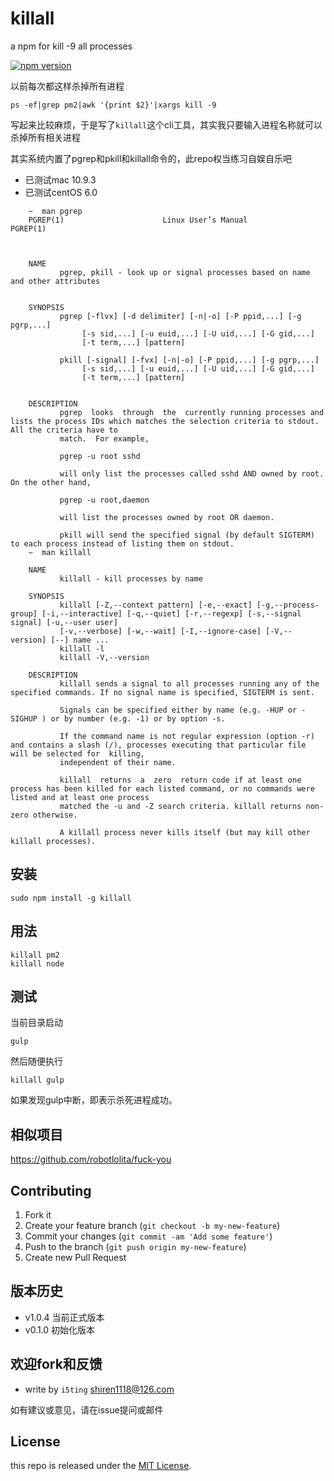 killall 
=============

a npm for kill -9 all processes

[![npm version](https://badge.fury.io/js/killall.svg)](http://badge.fury.io/js/killall)

以前每次都这样杀掉所有进程

	ps -ef|grep pm2|awk '{print $2}'|xargs kill -9
	
写起来比较麻烦，于是写了`killall`这个cli工具，其实我只要输入进程名称就可以杀掉所有相关进程

其实系统内置了pgrep和pkill和killall命令的，此repo权当练习自娱自乐吧

- 已测试mac 10.9.3
- 已测试centOS 6.0

```
	~  man pgrep
	PGREP(1)                      Linux User’s Manual                     PGREP(1)



	NAME
	       pgrep, pkill - look up or signal processes based on name and other attributes


	SYNOPSIS
	       pgrep [-flvx] [-d delimiter] [-n|-o] [-P ppid,...] [-g pgrp,...]
	            [-s sid,...] [-u euid,...] [-U uid,...] [-G gid,...]
	            [-t term,...] [pattern]

	       pkill [-signal] [-fvx] [-n|-o] [-P ppid,...] [-g pgrp,...]
	            [-s sid,...] [-u euid,...] [-U uid,...] [-G gid,...]
	            [-t term,...] [pattern]


	DESCRIPTION
	       pgrep  looks  through  the  currently running processes and lists the process IDs which matches the selection criteria to stdout.  All the criteria have to
	       match.  For example,

	       pgrep -u root sshd

	       will only list the processes called sshd AND owned by root.  On the other hand,

	       pgrep -u root,daemon

	       will list the processes owned by root OR daemon.

	       pkill will send the specified signal (by default SIGTERM) to each process instead of listing them on stdout.
	~  man killall

	NAME
	       killall - kill processes by name

	SYNOPSIS
	       killall [-Z,--context pattern] [-e,--exact] [-g,--process-group] [-i,--interactive] [-q,--quiet] [-r,--regexp] [-s,--signal signal] [-u,--user user]
	       [-v,--verbose] [-w,--wait] [-I,--ignore-case] [-V,--version] [--] name ...
	       killall -l
	       killall -V,--version

	DESCRIPTION
	       killall sends a signal to all processes running any of the specified commands. If no signal name is specified, SIGTERM is sent.

	       Signals can be specified either by name (e.g. -HUP or -SIGHUP ) or by number (e.g. -1) or by option -s.

	       If the command name is not regular expression (option -r) and contains a slash (/), processes executing that particular file will be selected for  killing,
	       independent of their name.

	       killall  returns  a  zero  return code if at least one process has been killed for each listed command, or no commands were listed and at least one process
	       matched the -u and -Z search criteria. killall returns non-zero otherwise.

	       A killall process never kills itself (but may kill other killall processes).
```

## 安装

	sudo npm install -g killall

## 用法

	killall pm2
	killall node

## 测试

当前目录启动

	gulp
	
然后随便执行

	killall gulp
	
如果发现gulp中断，即表示杀死进程成功。

## 相似项目

https://github.com/robotlolita/fuck-you


## Contributing

1. Fork it
2. Create your feature branch (`git checkout -b my-new-feature`)
3. Commit your changes (`git commit -am 'Add some feature'`)
4. Push to the branch (`git push origin my-new-feature`)
5. Create new Pull Request

## 版本历史

- v1.0.4 当前正式版本
- v0.1.0 初始化版本

## 欢迎fork和反馈

- write by `i5ting` shiren1118@126.com

如有建议或意见，请在issue提问或邮件

## License

this repo is released under the [MIT
License](http://www.opensource.org/licenses/MIT).
